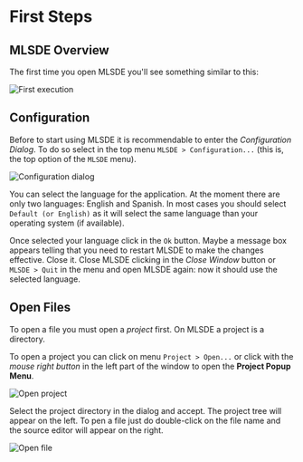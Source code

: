 # First Steps #

## MLSDE Overview ##

The first time you open MLSDE you'll see something similar to this:

![First execution](images/first-view.png)



## Configuration ##

Before to start using MLSDE it is recommendable to enter the _Configuration
Dialog_.  To do so select in the top menu `MLSDE > Configuration...` (this is,
the top option of the `MLSDE` menu).

![Configuration dialog](images/cfg-dialog.png)

You can select the language for the application.  At the moment there are only
two languages:  English and Spanish.  In most cases you should select `Default
(or English)` as it will select the same language than your operating system
(if available).

Once selected your language click in the `Ok` button.  Maybe a message box
appears telling that you need to restart MLSDE to make the changes effective.
Close it.  Close MLSDE clicking in the _Close Window_ button or `MLSDE > Quit`
in the menu and open MLSDE again:  now it should use the selected language.



## Open Files ##

To open a file you must open a _project_ first.  On MLSDE a project is a
directory.

To open a project you can click on menu `Project > Open...` or click with the
_mouse right button_ in the left part of the window to open the **Project Popup
Menu**.

![Open project](images/open-project-popup.png)

Select the project directory in the dialog and accept.  The project tree will
appear on the left.  To pen a file just do double-click on the file name and
the source editor will appear on the right.

![Open file](images/open-file.png)
